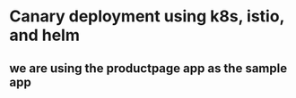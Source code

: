 # Canary deployment using k8s, istio, and helm
## we are using the productpage app as the sample app